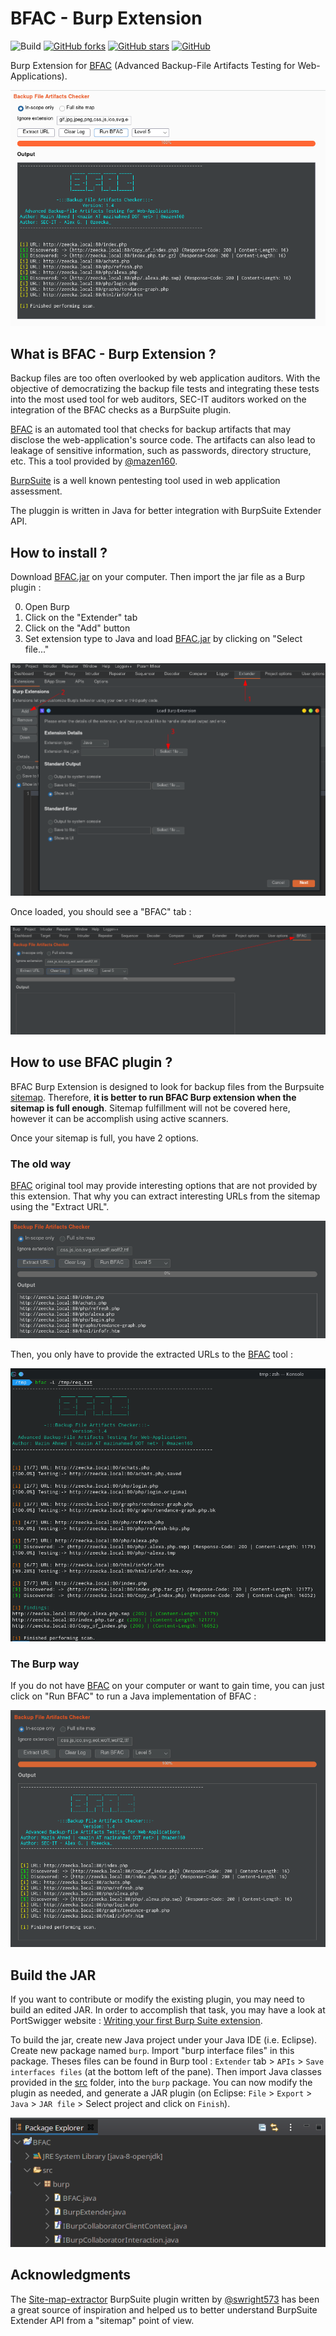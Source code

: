 # BFAC - Burp Extension

![Build](https://img.shields.io/badge/Built%20with-Java-Blue)
[![GitHub forks](https://img.shields.io/github/forks/sec-it/BFAC-Burp-Extension)](https://github.com/sec-it/BFAC-Burp-Extension/network)
[![GitHub stars](https://img.shields.io/github/stars/sec-it/BFAC-Burp-Extension)](https://github.com/sec-it/BFAC-Burp-Extension/stargazers)
[![GitHub](https://img.shields.io/github/license/sec-it/BFAC-Burp-Extension)](https://github.com/sec-it/BFAC-Burp-Extension/blob/master/LICENSE)

Burp Extension for [BFAC][bfac] (Advanced Backup-File Artifacts Testing for Web-Applications).

![Screenshot](static/screenshot_light.png)

## What is BFAC - Burp Extension ?

Backup files are too often overlooked by web application auditors. With the objective of democratizing the backup file tests and integrating these tests into the most used tool for web auditors, SEC-IT auditors worked on the integration of the BFAC checks as a BurpSuite plugin.

[BFAC][bfac] is an automated tool that checks for backup artifacts that may disclose the web-application's source code. The artifacts can also lead to leakage of sensitive information, such as passwords, directory structure, etc. This a tool provided by [@mazen160][mazen160].

[BurpSuite](https://portswigger.net/burp) is a well known pentesting tool used in web application assessment.

The pluggin is written in Java for better integration with BurpSuite Extender API.

## How to install ?

Download [BFAC.jar][jar] on your computer. Then import the jar file as a Burp plugin :

0. Open Burp
1. Click on the "Extender" tab
2. Click on the "Add" button
3. Set extension type to Java and load [BFAC.jar][jar] by clicking on "Select file..."

![Install step 1](static/install_step_1.png)

Once loaded, you should see a "BFAC" tab :

![Install step 2](static/install_step_2.png)

## How to use BFAC plugin ?

BFAC Burp Extension is designed to look for backup files from the Burpsuite [sitemap].
Therefore, **it is better to run BFAC Burp extension when the sitemap is full enough**.
Sitemap fulfillment will not be covered here, however it can be accomplish using active scanners.

Once your sitemap is full, you have 2 options.

### The old way 

[BFAC][bfac] original tool may provide interesting options that are not provided by this extension. That why you can extract interesting URLs from the sitemap using the "Extract URL".

![Extract URL](static/extract_urls.png)

Then, you only have to provide the extracted URLs to the [BFAC][bfac] tool :

![BFAC Console](static/bfac_console.png)

### The Burp way

If you do not have [BFAC][bfac] on your computer or want to gain time, you can just click on "Run BFAC" to run a Java implementation of BFAC :

![BFAC Console](static/screenshot_dark.png)

## Build the JAR

If you want to contribute or modify the existing plugin, you may need to build an edited JAR. In order to accomplish that task, you may have a look at PortSwigger website : [Writing your first Burp Suite extension][devburp].

To build the jar, create new Java project under your Java IDE (i.e. Eclipse). Create new package named `burp`. Import "burp interface files" in this package. Theses files can be found in Burp tool : `Extender` tab > `APIs` > `Save interfaces files` (at the bottom left of the pane). Then import Java classes provided in the [src](src/) folder, into the `burp` package. You can now modify the plugin as needed, and generate a JAR plugin (on Eclipse: `File` > `Export` > `Java` > `JAR file` > Select project and click on `Finish`).

![Java IDE](static/java_ide.png)

## Acknowledgments

The [Site-map-extractor][sitemapextactor] BurpSuite plugin written by [@swright573][swright573] has been a great source of inspiration and helped us to better understand BurpSuite Extender API from a "sitemap" point of view.

[bfac]:https://github.com/mazen160/bfac
[mazen160]:https://twitter.com/mazen160
[sitemapextactor]:https://github.com/swright573/site-map-extractor
[swright573]:https://github.com/swright573
[jar]:bin/BFAC.jar
[sitemap]:https://portswigger.net/burp/documentation/desktop/tools/target/site-map
[devburp]:https://portswigger.net/burp/extender/writing-your-first-burp-suite-extension